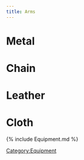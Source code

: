 ```yaml
---
title: Arms
---
```


# Metal

# Chain

# Leather

# Cloth

{% include Equipment.md %}

[Category:Equipment](Category:Equipment "wikilink")